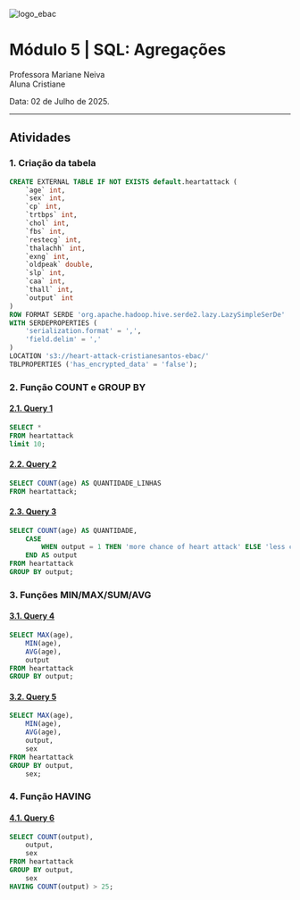 
![logo_ebac](https://github.com/user-attachments/assets/c0d26e14-f5fd-416c-aacf-82decdb311a7)


# **Módulo 5** | SQL: Agregações

Professora Mariane Neiva <br>
Aluna Cristiane <br>

Data: 02 de Julho de 2025.

---

## Atividades

### **1. Criação da tabela**

```sql
CREATE EXTERNAL TABLE IF NOT EXISTS default.heartattack (
	`age` int,
	`sex` int,
	`cp` int,
	`trtbps` int,
	`chol` int,
	`fbs` int,
	`restecg` int,
	`thalachh` int,
	`exng` int,
	`oldpeak` double,
	`slp` int,
	`caa` int,
	`thall` int,
	`output` int
)
ROW FORMAT SERDE 'org.apache.hadoop.hive.serde2.lazy.LazySimpleSerDe'
WITH SERDEPROPERTIES (
	'serialization.format' = ',',
	'field.delim' = ','
)
LOCATION 's3://heart-attack-cristianesantos-ebac/'
TBLPROPERTIES ('has_encrypted_data' = 'false');
```

### **2. Função COUNT e GROUP BY**

#### [**2.1. Query 1**](https://raw.githubusercontent.com/crikactba/SQL/main/Módulo%205%20-%20Agregações/query_1.csv)
```sql
SELECT *
FROM heartattack
limit 10;
```

#### [**2.2. Query 2**](https://raw.githubusercontent.com/crikactba/SQL/main/Módulo%205%20-%20Agregações/query_2.csv)
```sql
SELECT COUNT(age) AS QUANTIDADE_LINHAS
FROM heartattack;
```

#### [**2.3. Query 3**](https://raw.githubusercontent.com/crikactba/SQL/main/Módulo%205%20-%20Agregações/query_3.csv)
```sql
SELECT COUNT(age) AS QUANTIDADE,
	CASE
		WHEN output = 1 THEN 'more chance of heart attack' ELSE 'less chance of heart attack'
	END AS output
FROM heartattack
GROUP BY output;
```

### **3. Funções MIN/MAX/SUM/AVG**

#### [**3.1. Query 4**](https://raw.githubusercontent.com/crikactba/SQL/main/Módulo%205%20-%20Agregações/query_4.csv)
```sql
SELECT MAX(age),
	MIN(age),
	AVG(age),
	output
FROM heartattack
GROUP BY output;
```

#### [**3.2. Query 5**](https://raw.githubusercontent.com/crikactba/SQL/main/Módulo%205%20-%20Agregações/query_5.csv)
```sql
SELECT MAX(age),
	MIN(age),
	AVG(age),
	output,
	sex
FROM heartattack
GROUP BY output,
	sex;
```

### **4. Função HAVING**

#### [**4.1. Query 6**](https://raw.githubusercontent.com/crikactba/SQL/main/Módulo%205%20-%20Agregações/query_6.csv)
```sql
SELECT COUNT(output),
	output,
	sex
FROM heartattack
GROUP BY output,
	sex
HAVING COUNT(output) > 25;
```
